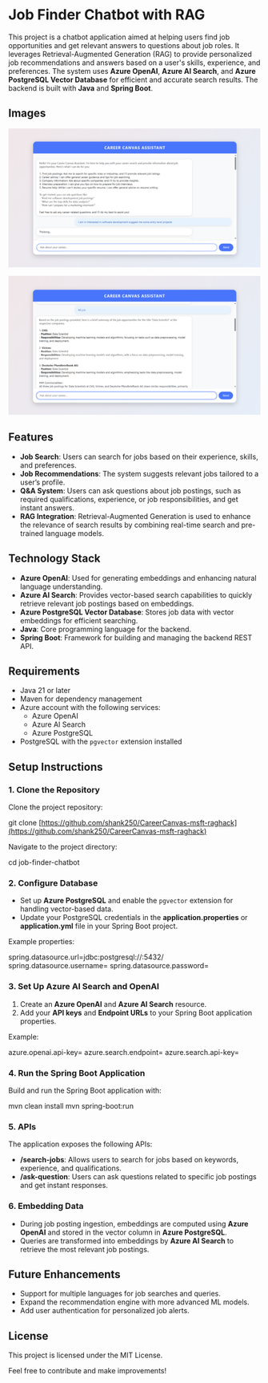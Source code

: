 # Job Finder Chatbot with RAG

This project is a chatbot application aimed at helping users find job opportunities and get relevant answers to questions about job roles. It leverages Retrieval-Augmented Generation (RAG) to provide personalized job recommendations and answers based on a user's skills, experience, and preferences. The system uses **Azure OpenAI**, **Azure AI Search**, and **Azure PostgreSQL Vector Database** for efficient and accurate search results. The backend is built with **Java** and **Spring Boot**.

## Images

![Alt text](https://github.com/shank250/CareerCanvas-msft-raghack/blob/main/Images/Intro1.png)


![Alt text](https://github.com/shank250/CareerCanvas-msft-raghack/blob/main/Images/Query1.png)



## Features

- **Job Search**: Users can search for jobs based on their experience, skills, and preferences.
- **Job Recommendations**: The system suggests relevant jobs tailored to a user’s profile.
- **Q&A System**: Users can ask questions about job postings, such as required qualifications, experience, or job responsibilities, and get instant answers.
- **RAG Integration**: Retrieval-Augmented Generation is used to enhance the relevance of search results by combining real-time search and pre-trained language models.
  
## Technology Stack

- **Azure OpenAI**: Used for generating embeddings and enhancing natural language understanding.
- **Azure AI Search**: Provides vector-based search capabilities to quickly retrieve relevant job postings based on embeddings.
- **Azure PostgreSQL Vector Database**: Stores job data with vector embeddings for efficient searching.
- **Java**: Core programming language for the backend.
- **Spring Boot**: Framework for building and managing the backend REST API.

## Requirements

- Java 21 or later
- Maven for dependency management
- Azure account with the following services:
  - Azure OpenAI
  - Azure AI Search
  - Azure PostgreSQL
- PostgreSQL with the `pgvector` extension installed

## Setup Instructions

### 1. Clone the Repository

Clone the project repository:

git clone [https://github.com/shank250/CareerCanvas-msft-raghack](https://github.com/shank250/CareerCanvas-msft-raghack)

Navigate to the project directory:

cd job-finder-chatbot

### 2. Configure Database

- Set up **Azure PostgreSQL** and enable the `pgvector` extension for handling vector-based data.
- Update your PostgreSQL credentials in the **application.properties** or **application.yml** file in your Spring Boot project.

Example properties:

spring.datasource.url=jdbc:postgresql://<db-url>:5432/<db-name>
spring.datasource.username=<your-username>
spring.datasource.password=<your-password>

### 3. Set Up Azure AI Search and OpenAI

1. Create an **Azure OpenAI** and **Azure AI Search** resource.
2. Add your **API keys** and **Endpoint URLs** to your Spring Boot application properties.

Example:

azure.openai.api-key=<your-openai-api-key>
azure.search.endpoint=<your-azure-search-endpoint>
azure.search.api-key=<your-search-api-key>

### 4. Run the Spring Boot Application

Build and run the Spring Boot application with:

mvn clean install
mvn spring-boot:run

### 5. APIs

The application exposes the following APIs:

- **/search-jobs**: Allows users to search for jobs based on keywords, experience, and qualifications.
- **/ask-question**: Users can ask questions related to specific job postings and get instant responses.

### 6. Embedding Data

- During job posting ingestion, embeddings are computed using **Azure OpenAI** and stored in the vector column in **Azure PostgreSQL**.
- Queries are transformed into embeddings by **Azure AI Search** to retrieve the most relevant job postings.

## Future Enhancements

- Support for multiple languages for job searches and queries.
- Expand the recommendation engine with more advanced ML models.
- Add user authentication for personalized job alerts.

## License

This project is licensed under the MIT License. 

Feel free to contribute and make improvements!
